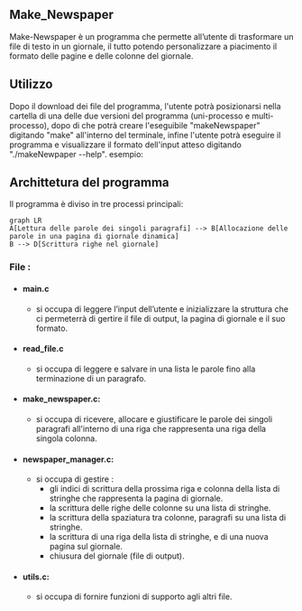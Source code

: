 ## Make_Newspaper
Make-Newspaper è un programma che permette all’utente di trasformare un file di testo in un giornale, il tutto potendo personalizzare a piacimento il formato delle pagine e delle colonne del giornale.

## Utilizzo
Dopo il download dei file del programma, l'utente potrà posizionarsi nella cartella di una delle due versioni del programma (uni-processo e multi-processo), dopo di che potrà creare l'eseguibile "makeNewspaper" digitando "make" all'interno del terminale, infine l'utente potrà eseguire il programma e visualizzare il formato dell'input atteso digitando "./makeNewpaper --help".
esempio:


## Archittetura del programma 
Il programma è diviso in tre processi principali:
```mermaid
graph LR
A[Lettura delle parole dei singoli paragrafi] --> B[Allocazione delle parole in una pagina di giornale dinamica]
B --> D[Scrittura righe nel giornale]
```
###  File :

 - #### main.c
	 - si occupa di leggere l’input dell’utente e inizializzare la struttura che ci permeterrà di gertire il file di output, la pagina di giornale e il suo formato.

- #### read_file.c
	- si occupa di leggere e salvare in una lista le parole fino alla terminazione di un paragrafo.

- #### make_newspaper.c:
	- si occupa di ricevere, allocare e giustificare le parole dei singoli paragrafi all'interno di una riga che rappresenta una riga della singola colonna.

- #### newspaper_manager.c: 
	- si occupa di gestire :
		- gli indici di scrittura della prossima riga e colonna della lista di stringhe che rappresenta la pagina di giornale.
		- la scrittura delle righe delle colonne su una lista di stringhe.
		- la scrittura della spaziatura tra colonne, paragrafi su una lista di stringhe.
		- la scrittura di una riga della lista di stringhe, e di una nuova pagina sul giornale.
		- chiusura del giornale (file di output).

- #### utils.c: 
	- si occupa di fornire funzioni di supporto agli altri file.
